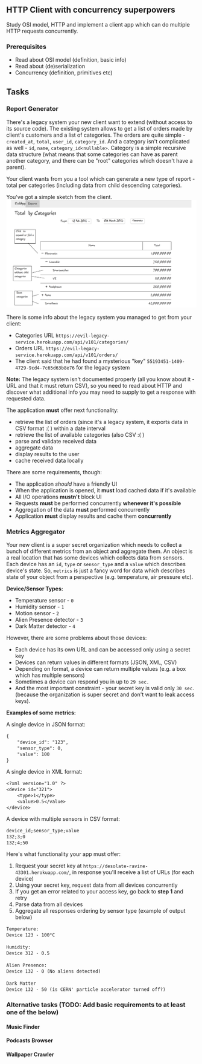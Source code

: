 ## HTTP Client with concurrency superpowers

Study OSI model, HTTP and implement a client app which can do multiple HTTP requests concurrently.


### Prerequisites

- Read about OSI model (definition, basic info)
- Read about (de)serialization
- Concurrency (definition, primitives etc)


## Tasks

### Report Generator

There's a legacy system your new client want to extend (without access to its source code).
The existing system allows to get a list of orders made by client's customers and a list of categories.
The orders are quite simple - `created_at`, `total`, `user_id`, `category_id`. And a category isn't complicated as well - `id`, `name`, `category_id<nullable>`. Category is a simple recursive data structure (what means that some categories can have as parent another category, and there can be "root" categories which doesn't have a parent).


Your client wants from you a tool which can generate a new type of report - total per categories (including data from child descending categories).

You've got a simple sketch from the client.
![You can't disclose this sketch under any circumstances (you've signed a NDA)](imgs/L2-report-sketch.png)


There is some info about the legacy system you managed to get from your client:
- Categories URL `https://evil-legacy-service.herokuapp.com/api/v101/categories/`
- Orders URL `https://evil-legacy-service.herokuapp.com/api/v101/orders/`
- The client said that he had found a mysterious "key" `55193451-1409-4729-9cd4-7c65d63b8e76` for the legacy system

**Note:** The legacy system isn't documented properly (all you know about it - URL and that it must return CSV), 
so you need to read about HTTP and discover what additional info you may need to supply to get a response with requested data.


The application **must** offer next functionality:
- retrieve the list of orders (since it's a legacy system, it exports data in CSV format :( ) within a date interval
- retrieve the list of available categories (also CSV :( )
- parse and validate received data
- aggregate data
- display results to the user
- cache received data locally


There are some requirements, though:
- The application *should* have a friendly UI
- When the application is opened, it **must** load cached data if it's available
- All I/O operations **mustn't** block UI
- Requests **must** be performed concurrently **whenever it's possible**
- Aggregation of the data **must** performed concurrently
- Application **must** display results and cache them **concurrently**

### Metrics Aggregator

Your new client is a super secret organization which needs to collect a bunch of different metrics from an object and aggregate them.
An object is a real location that has some devices which collects data from sensors.
Each device has an `id`, `type` or `sensor_type` and a `value` which describes device's state.
So, `metrics` is just a fancy word for data which describes state of your object from a perspective (e.g. temperature, air pressure etc).

**Device/Sensor Types:**
- Temperature sensor - `0`
- Humidity sensor - `1`
- Motion sensor - `2`
- Alien Presence detector - `3`
- Dark Matter detector - `4`

However, there are some problems about those devices:
- Each device has its own URL and can be accessed only using a secret key
- Devices can return values in different formats (JSON, XML, CSV)
- Depending on format, a device can return multiple values (e.g. a box which has multiple sensors)
- Sometimes a device can respond you in up to `29 sec.`
- And the most important constraint - your secret key is valid only `30 sec.`
  (because the organization is super secret and don't want to leak access keys).

**Examples of some metrics:**

A single device in JSON format:
```
{
    "device_id": "123",
    "sensor_type": 0,
    "value": 100
}
```

A single device in XML format:
```
<?xml version="1.0" ?>
<device id="321">
    <type>1</type>
    <value>0.5</value>
</device>
```

A device with multiple sensors in CSV format:
```
device_id;sensor_type;value
132;3;0
132;4;50
```

Here's what functionality your app must offer:
1. Request your secret key at `https://desolate-ravine-43301.herokuapp.com/`, in response you'll receive a list of URLs (for each device)
2. Using your secret key, request data from all devices concurrently
3. If you get an error related to your access key, go back to **step 1** and retry
4. Parse data from all devices
5. Aggregate all responses ordering by sensor type (example of output below)

```
Temperature:
Device 123 - 100°C

Humidity:
Device 312 - 0.5

Alien Presence:
Device 132 - 0 (No aliens detected)

Dark Matter
Device 132 - 50 (is CERN' particle accelerator turned off?)
```


### Alternative tasks (TODO: Add basic requirements to at least one of the below)

#### Music Finder

#### Podcasts Browser

#### Wallpaper Crawler

